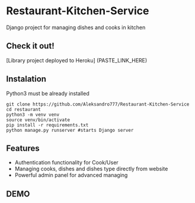 # Restaurant-Kitchen-Service

Django project for managing dishes and cooks in kitchen

## Check it out!

[Library project deployed to Heroku] (PASTE_LINK_HERE)

## Instalation

Python3 must be already installed

```shell 
git clone https://github.com/Aleksandro777/Restaurant-Kitchen-Service
cd restaurant
python3 -m venv venv
source venv/bin/activate
pip install -r requirements.txt 
python manage.py runserver #starts Django server
```

## Features

* Authentication functionality for Cook/User
* Managing cooks, dishes and dishes type directly from website
* Powerful admin panel for advanced managing 

## DEMO


